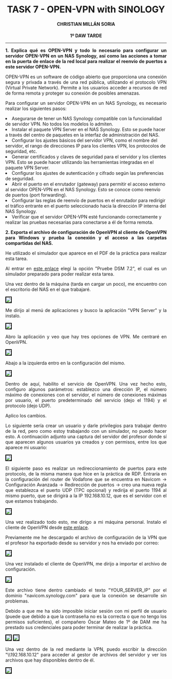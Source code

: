 <style>
  h1, h2, h3, h4, h5, h6{
    text-align: center;
    font-weight: bold;
    border: none;
    margin-bottom: 0px;
  }

  p{
    text-align: justify;
  }

  img{
    border: 2px solid black;
  }
</style>

<h1>TASK 7 - OPEN-VPN with SINOLOGY</h1>

<h4>CHRISTIAN MILLÁN SORIA</h4>

<h4>1º DAW TARDE</h4>

<hr>

<p><b>1. Explica qué es OPEN-VPN y todo lo necesario para configurar un servidor OPEN-VPN en un NAS Synology, así como las acciones a tomar en la puerta de enlace de la red local para realizar el reenvío de puertos a este servidor OPEN-VPN.</b></p>

<p>OPEN-VPN es un software de código abierto que proporciona una conexión segura y privada a través de una red pública, utilizando el protocolo VPN (Virtual Private Network). Permite a los usuarios acceder a recursos de red de forma remota y proteger su conexión de posibles amenazas.</p>

<p>Para configurar un servidor OPEN-VPN en un NAS Synology, es necesario realizar los siguientes pasos:</p>

<li>Asegurarse de tener un NAS Synology compatible con la funcionalidad de servidor VPN. No todos los modelos lo admiten.</li>

<li>Instalar el paquete VPN Server en el NAS Synology. Esto se puede hacer a través del centro de paquetes en la interfaz de administración del NAS.</li>

<li>Configurar los ajustes básicos del servidor VPN, como el nombre del servidor, el rango de direcciones IP para los clientes VPN, los protocolos de seguridad, etc.</li>

<li>Generar certificados y claves de seguridad para el servidor y los clientes VPN. Esto se puede hacer utilizando las herramientas integradas en el paquete VPN Server.</li>

<li>Configurar los ajustes de autenticación y cifrado según las preferencias de seguridad.</li>

<li>Abrir el puerto en el enrutador (gateway) para permitir el acceso externo al servidor OPEN-VPN en el NAS Synology. Esto se conoce como reenvío de puertos (port forwarding).</li>

<li>Configurar las reglas de reenvío de puertos en el enrutador para redirigir el tráfico entrante en el puerto seleccionado hacia la dirección IP interna del NAS Synology.</li>

<li>Verificar que el servidor OPEN-VPN esté funcionando correctamente y realizar las pruebas necesarias para conectarse a él de forma remota.</li>

<p><b>2. Exporta el archivo de configuración de OpenVPN al cliente de OpenVPN para Windows y prueba la conexión y el acceso a las carpetas compartidas del NAS.</b></p>

<p>He utilizado el simulador que aparece en el PDF de la práctica para realizar esta tarea.</p>

<p>Al entrar en <a href="https://demo.synology.com/es-es/dsm">este enlace</a> elegí la opción "Pruebe DSM 7.2", el cual es un simulador preparado para poder realizar esta tarea.</p>

<p>Una vez dentro de la máquina (tarda en cargar un poco), me encuentro con el escritorio del NAS en el que trabajaré.</p>

<img src="img/1.png">

<p>Me dirijo al menú de aplicaciones y busco la aplicación "VPN Server" y la instalo.</p>

<img src="img/2.png">

<p>Abro la aplicación y veo que hay tres opciones de VPN. Me centraré en OpenVPN.</p>

<img src="img/3.png">

<p>Abajo a la izquierda entro en la configuración del mismo.</p>

<img src="img/4.png">

<p>Dentro de aquí, habilito el servicio de OpenVPN. Una vez hecho esto, configuro algunos parámetros: establezco una dirección IP, el número máximo de conexiones con el servidor, el número de conexiones máximas por usuario, el puerto predeterminado del servicio (dejo el 1194) y el protocolo (dejo UDP).</p>

<p>Aplico los cambios.</p>

<p>Lo siguiente sería crear un usuario y darle privilegios para trabajar dentro de la red, pero como estoy trabajando con un simulador, no puedo hacer esto. A continuación adjunto una captura del servidor del profesor donde sí que aparecen algunos usuarios ya creados y con permisos, entre los que aparece mi usuario:</p>

<img src="img/5.png">

<p>El siguiente paso es realizar un redireccionamiento de puertos para este protocolo, de la misma manera que hice en la práctica de RDP. Entraría en la configuración del router de Vodafone que se encuentra en Navicom -> Configuración Avanzada -> Redirección de puertos -> creo una nueva regla que establezca el puerto UDP (TPC opcional) y redirija el puerto 1194 al mismo puerto, que se dirigirá a la IP 192.168.10.12, que es el servidor con el que estamos trabajando.</p>

<img src="img/6.png">

<p>Una vez realizado todo esto, me dirigo a mi máquina personal. Instalo el cliente de OpenVPN desde <a href="https://openvpn.net/client/client-connect-vpn-for-windows/">este enlace</a>.</p>

<p>Previamente me he descargado el archivo de configuración de la VPN que el profesor ha exportado desde su servidor y nos ha enviado por correo:</p>

<img src="img/7.png">

<p>Una vez instalado el cliente de OpenVPN, me dirijo a importar el archivo de configuración.</p>

<img src="img/8.png">

<p>Este archivo tiene dentro cambiado el texto "YOUR_SERVER_IP" por el dominio "navicom.synology.com" para que la conexión se desarrolle sin problemas.</p>

<p>Debido a que me ha sido imposible iniciar sesión con mi perfil de usuario (puede que debido a que la contraseña no es la correcta o que no tengo los permisos suficientes), el compañero Óscar Mateo de 1º de DAM me ha prestado sus credenciales para poder terminar de realizar la práctica.</p>

<img src="img/9.png">

<img src="img/10.png">

<p>Una vez dentro de la red mediante la VPN, puedo escribir la dirección "\\192.168.10.12" para acceder al gestor de archivos del servidor y ver los archivos que hay disponibles dentro de él.</p>

<img src="img/11.png">